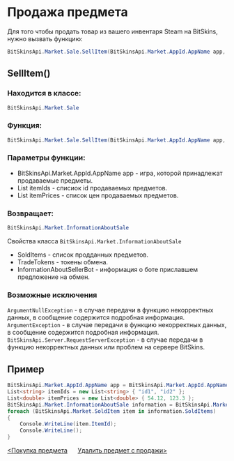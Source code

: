 ﻿# Продажа предмета

Для того чтобы продать товар из вашего инвентаря Steam на BitSkins, нужно вызвать функцию:

```csharp
BitSkinsApi.Market.Sale.SellItem(BitSkinsApi.Market.AppId.AppName app, List<string> itemIds, List<double> itemPrices);
```

## SellItem()

### Находится в классе:

```csharp
BitSkinsApi.Market.Sale
```

### Функция:

```csharp
BitSkinsApi.Market.Sale.SellItem(BitSkinsApi.Market.AppId.AppName app, List<string> itemIds, List<double> itemPrices);
```

### Параметры функции:

* BitSkinsApi.Market.AppId.AppName app - игра, которой принадлежат продаваемые предметы.
* List<string> itemIds - списиок id продаваемых предметов.
* List<double> itemPrices - список цен продаваемых предметов.

### Возвращает:

```csharp
BitSkinsApi.Market.InformationAboutSale
```

Свойства класса ```BitSkinsApi.Market.InformationAboutSale```
* SoldItems - список продданных предметов.
* TradeTokens - токены обмена.
* InformationAboutSellerBot - информация о боте приславшем предложение на обмен.

### Возможные исключения
```ArgumentNullException``` - в случае передачи в функцию некорректных данных, в сообщение содержится подробная информация.
\
```ArgumentException``` - в случае передачи в функцию некорректных данных, в сообщение содержится подробная информация.
\
```BitSkinsApi.Server.RequestServerException``` - в случае передачи в функцию некорректных данных или проблем на сервере BitSkins.

## Пример

```csharp
BitSkinsApi.Market.AppId.AppName app = BitSkinsApi.Market.AppId.AppName.CounterStrikGlobalOffensive;
List<string> itemIds = new List<string> { "id1", "id2" };
List<double> itemPrices = new List<double> { 54.12, 123.3 };
BitSkinsApi.Market.InformationAboutSale information = BitSkinsApi.Market.Sale.SellItem(app, itemIds, itemPrices);
foreach (BitSkinsApi.Market.SoldItem item in information.SoldItems)
{
    Console.WriteLine(item.ItemId);
    Console.WriteLine();
}
```

[<Покупка предмета](https://github.com/Captious99/BitSkinsApi/blob/master/docs/ru/market/buy_item.md) &nbsp;&nbsp;&nbsp;&nbsp; [Удалить предмет с продажи>](https://github.com/Captious99/BitSkinsApi/blob/master/docs/ru/market/delist_item.md)